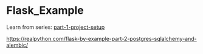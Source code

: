 # Flask_Example

Learn from series:
[part-1-project-setup](https://realpython.com/flask-by-example-part-1-project-setup/)

https://realpython.com/flask-by-example-part-2-postgres-sqlalchemy-and-alembic/

